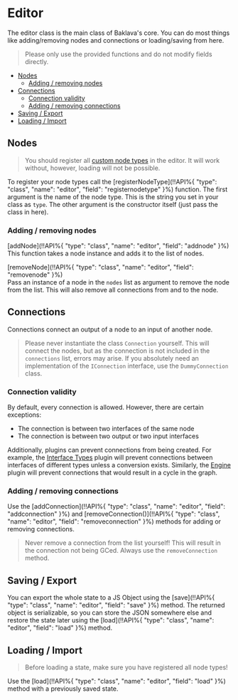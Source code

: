# Editor <!-- omit in toc -->
The editor class is the main class of Baklava's core. You can do most things like adding/removing nodes and connections or loading/saving from here.

> Please only use the provided functions and do not modify fields directly.

- [Nodes](#nodes)
  - [Adding / removing nodes](#adding--removing-nodes)
- [Connections](#connections)
  - [Connection validity](#connection-validity)
  - [Adding / removing connections](#adding--removing-connections)
- [Saving / Export](#saving--export)
- [Loading / Import](#loading--import)

## Nodes
> You should register all [custom node types](nodes.md) in the editor.
> It will work without, however, loading will not be possible.

To register your node types call the [registerNodeType](!!API%{ "type": "class", "name": "editor", "field": "registernodetype" }%) function. The first argument is the name of the node type. This is the string you set in your class as `type`. The other argument is the constructor itself (just pass the class in here).

### Adding / removing nodes
[addNode](!!API%{ "type": "class", "name": "editor", "field": "addnode" }%)  
This function takes a node instance and adds it to the list of nodes.

[removeNode](!!API%{ "type": "class", "name": "editor", "field": "removenode" }%)  
Pass an instance of a node in the `nodes` list as argument to remove the node from the list. This will also remove all connections from and to the node.


## Connections
Connections connect an output of a node to an input of another node.

> Please never instantiate the class `Connection` yourself. This will connect the nodes, but as the connection is not included in the `connections` list, errors may arise. If you absolutely need an implementation of the `IConnection` interface, use the `DummyConnection` class.

### Connection validity
By default, every connection is allowed. However, there are certain exceptions:
* The connection is between two interfaces of the same node
* The connection is between two output or two input interfaces

Additionally, plugins can prevent connections from being created. For example, the [Interface Types](/plugins/interface-types.md) plugin will prevent connections between interfaces of different types unless a conversion exists. Similarly, the [Engine](/plugins/engine.md) plugin will prevent connections that would result in a cycle in the graph.

### Adding / removing connections
Use the [addConnection](!!API%{ "type": "class", "name": "editor", "field": "addconnection" }%) and [removeConnection()](!!API%{ "type": "class", "name": "editor", "field": "removeconnection" }%) methods
for adding or removing connections.

> Never remove a connection from the list yourself! This will result in the connection not being GCed.
> Always use the `removeConnection` method.


## Saving / Export
You can export the whole state to a JS Object using the [save](!!API%{ "type": "class", "name": "editor", "field": "save" }%) method. The returned object is serializable, so you can store the JSON somewhere else and restore the state later using the [load](!!API%{ "type": "class", "name": "editor", "field": "load" }%) method.


## Loading / Import
> Before loading a state, make sure you have registered all node types!

Use the [load](!!API%{ "type": "class", "name": "editor", "field": "load" }%) method with a previously saved state.
